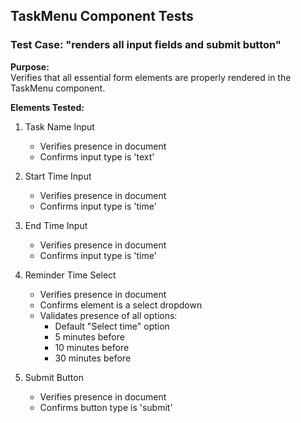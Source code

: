 ## TaskMenu Component Tests

### Test Case: "renders all input fields and submit button"

**Purpose:**  
Verifies that all essential form elements are properly rendered in the TaskMenu component.

**Elements Tested:**

1. Task Name Input

   - Verifies presence in document
   - Confirms input type is 'text'

2. Start Time Input

   - Verifies presence in document
   - Confirms input type is 'time'

3. End Time Input

   - Verifies presence in document
   - Confirms input type is 'time'

4. Reminder Time Select

   - Verifies presence in document
   - Confirms element is a select dropdown
   - Validates presence of all options:
     - Default "Select time" option
     - 5 minutes before
     - 10 minutes before
     - 30 minutes before

5. Submit Button
   - Verifies presence in document
   - Confirms button type is 'submit'
